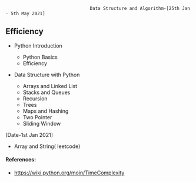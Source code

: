                                     Data Structure and Algorithm-[25th Jan - 5th May 2021]
## Efficiency  

- Python Introduction
    - Python Basics
    - Efficiency
    
- Data Structure with Python
    - Arrays and Linked List
    - Stacks and Queues
    - Recursion
    - Trees
    - Maps and Hashing
    - Two Pointer
    - Sliding Window
  
[Date-1st Jan 2021]
  - Array and String( leetcode)
  
       
        
#### References:
- https://wiki.python.org/moin/TimeComplexity



 
